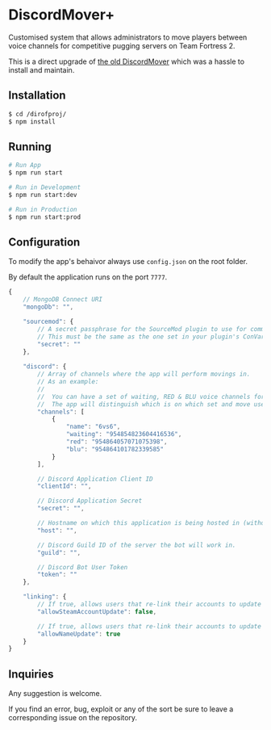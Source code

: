 # DiscordMover+

Customised system that allows administrators to move players between voice channels for competitive pugging servers on Team Fortress 2.

This is a direct upgrade of [the old DiscordMover](https://github.com/punteroo/DiscordTF2Mover) which was a hassle to install and maintain.

## Installation

```bash
$ cd /dirofproj/
$ npm install
```

## Running

```bash
# Run App
$ npm run start

# Run in Development
$ npm run start:dev

# Run in Production
$ npm run start:prod
```

## Configuration

To modify the app's behaivor always use `config.json` on the root folder.

By default the application runs on the port `7777`.

```js
{
    // MongoDB Connect URI
    "mongoDb": "",

    "sourcemod": {
        // A secret passphrase for the SourceMod plugin to use for communication with the app.
        // This must be the same as the one set in your plugin's ConVars.
        "secret": ""
    },
    
    "discord": {
        // Array of channels where the app will perform movings in.
        // As an example:
        //
        //  You can have a set of waiting, RED & BLU voice channels for 6vs6 pugs, and have another exact same set but for Highlander.
        //  The app will distinguish which is on which set and move users to the "format" corresponding channels.
        "channels": [
            {
                "name": "6vs6",
                "waiting": "954854823604416536",
                "red": "954864057071075398",
                "blu": "954864101782339585"
            }
        ],

        // Discord Application Client ID
        "clientId": "",

        // Discord Application Secret
        "secret": "",

        // Hostname on which this application is being hosted in (without leading /) (Ex: https://yourwebpage.com)
        "host": "",

        // Discord Guild ID of the server the bot will work in.
        "guild": "",

        // Discord Bot User Token
        "token": ""
    },

    "linking": {
        // If true, allows users that re-link their accounts to update the linked Steam account.
        "allowSteamAccountUpdate": false,

        // If true, allows users that re-link their accounts to update their name.
        "allowNameUpdate": true
    }
}
```

## Inquiries

Any suggestion is welcome.

If you find an error, bug, exploit or any of the sort be sure to leave a corresponding issue on the repository.